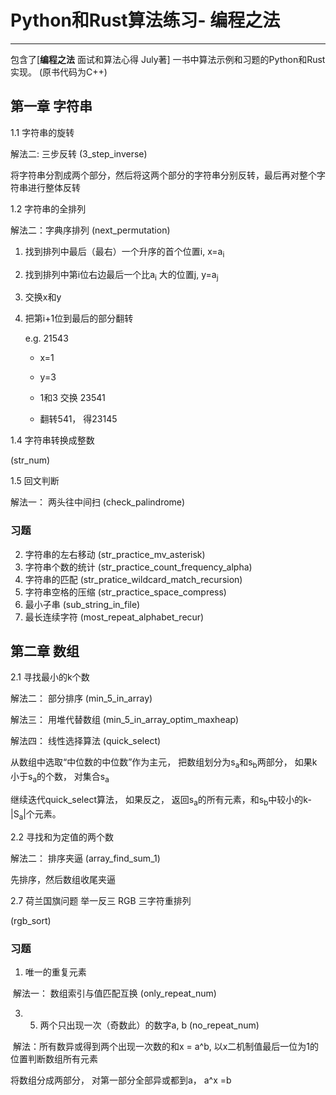 # Python和Rust算法练习- 编程之法

---

包含了[**编程之法** 面试和算法心得 July著] 一书中算法示例和习题的Python和Rust实现。 (原书代码为C++)

## 第一章 字符串

1.1 字符串的旋转 

解法二: 三步反转 	 (3_step_inverse)

将字符串分割成两个部分，然后将这两个部分的字符串分别反转，最后再对整个字符串进行整体反转

1.2 字符串的全排列

解法二：字典序排列 (next_permutation)

1. 找到排列中最后（最右）一个升序的首个位置i,  x=a<sub>i</sub>

2. 找到排列中第i位右边最后一个比a<sub>i</sub> 大的位置j, y=a<sub>j</sub>

3. 交换x和y

4. 把第i+1位到最后的部分翻转

   e.g.  21543

   - x=1

   - y=3

   - 1和3 交换 23541

   - 翻转541， 得23145

1.4 字符串转换成整数 

(str_num)

1.5 回文判断

解法一： 两头往中间扫 (check_palindrome)

### 习题

2. 字符串的左右移动 (str_practice_mv_asterisk)
3. 字符串个数的统计 (str_practice_count_frequency_alpha)
4. 字符串的匹配 (str_pratice_wildcard_match_recursion)
5. 字符串空格的压缩 (str_practice_space_compress)
11. 最小子串 (sub_string_in_file)
12. 最长连续字符 (most_repeat_alphabet_recur)



## 第二章 数组

2.1  寻找最小的k个数

解法二： 部分排序 (min_5_in_array)

解法三： 用堆代替数组 (min_5_in_array_optim_maxheap)

解法四： 线性选择算法 (quick_select)

从数组中选取“中位数的中位数”作为主元， 把数组划分为s<sub>a</sub>和s<sub>b</sub>两部分， 如果k小于s<sub>a</sub>的个数， 对集合s<sub>a</sub>

继续迭代quick_select算法， 如果反之， 返回s<sub>a</sub>的所有元素，和s<sub>b</sub>中较小的k-|S<sub>a</sub>|个元素。

2.2 寻找和为定值的两个数

解法二： 排序夹逼 (array_find_sum_1)

先排序，然后数组收尾夹逼

2.7 荷兰国旗问题 举一反三 RGB 三字符重排列

(rgb_sort)

### 习题

1. 唯一的重复元素 

​	解法一： 数组索引与值匹配互换 (only_repeat_num)

3. 5. 两个只出现一次（奇数此）的数字a, b (no_repeat_num)

​    解法：所有数异或得到两个出现一次数的和x = a^b, 以x二机制值最后一位为1的位置判断数组所有元素

将数组分成两部分， 对第一部分全部异或都到a， a^x =b













